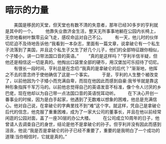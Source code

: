 # 暗示的力量
　　美国是移民的天堂，但天堂也有数不清的失意者，那年已经30多岁的亨利就是其中的一个。 
　　他靠失业救济金生活，整天无所事事地躺在公园内长椅上，无奈地看树叶飘零云朵飞走，感叹命运对自己不公。 
　　有一天，他儿时的伙伴切尼迫不及待地告诉他:“我看到一本杂志，里面有一篇文章，说拿破仑有一个私生子流落到了美国，并且这个私生子又生了好几个儿子，他们的全部特征跟你相似，个子矮小，讲一口带法国口音的英语。” 
　　“真的是这样吗？”亨利半信半疑，但他还是相信这一切是真的。他掏出口袋里全部的硬币，用汉堡加可乐招待了切尼。 
　　有很长一段时间，亨利总是在念叨:“我真的是拿破仑的后代？”渐渐地，他挥之不去的意念终于使他确信了这是一个事实。 
　　于是，亨利的人生整个被改变了，以前他因为个子矮小而充满自卑，而现在他因此而感到自豪:我爷爷就是靠这种形象指挥千军万马的。以前他总觉得自己的英语发音不标准，像个令人讨厌的乡巴佬，现在他却以为自己带一点法国口音的英语悦耳动听。 
　　在下决心开创一番事业的时候，因为是白手起家，他遇到了无数难以想象的困难，他总是充满信心。他对自己说，在拿破仑的字典里找不到“难”这个字。就这样，凭自己是拿破仑后代的信念，他克服了重重困难，成为了一家大公司的董事长，并且在他以前经常闲逛的公园对面，盖了一座30层的办公大楼。 
　　在公司成立10周年的日子，他曾请人去调查自己的身世，结论是他不是拿破仑的孙子。但亨利并没有因此而感到沮丧，他说:“我是否是拿破仑的孙子已经不重要了，重要的是我明白了一个成功的道理:当你相信时，它就是真的。”
 